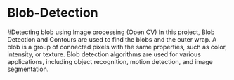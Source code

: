 # Blob-Detection
#Detecting blob using Image processing (Open CV)
In this project, Blob Detection and Contours are used to find the blobs and the outer wrap. A blob is a group of connected pixels with the same properties, such as color, intensity, or texture. Blob detection algorithms are used for various applications, including object recognition, motion detection, and image segmentation.
